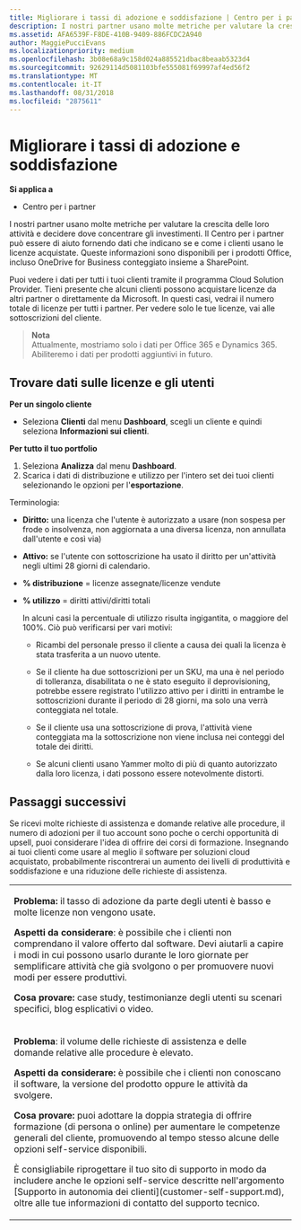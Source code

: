 ```yaml
---
title: Migliorare i tassi di adozione e soddisfazione | Centro per i partner
description: I nostri partner usano molte metriche per valutare la crescita delle loro attività e decidere dove concentrare gli investimenti. Il Centro per i partner può essere di aiuto fornendo dati che indicano se e come i clienti usano le licenze acquistate.
ms.assetid: AFA6539F-F8DE-410B-9409-886FCDC2A940
author: MaggiePucciEvans
ms.localizationpriority: medium
ms.openlocfilehash: 3b08e68a9c158d024a885521dbac8beaab5323d4
ms.sourcegitcommit: 92629114d5081103bfe555081f69997af4ed56f2
ms.translationtype: MT
ms.contentlocale: it-IT
ms.lasthandoff: 08/31/2018
ms.locfileid: "2875611"
---
```

# <a name="increase-adoption-and-satisfaction"></a>Migliorare i tassi di adozione e soddisfazione

**Si applica a**

-  Centro per i partner

I nostri partner usano molte metriche per valutare la crescita delle loro attività e decidere dove concentrare gli investimenti. Il Centro per i partner può essere di aiuto fornendo dati che indicano se e come i clienti usano le licenze acquistate. Queste informazioni sono disponibili per i prodotti Office, incluso OneDrive for Business conteggiato insieme a SharePoint.

Puoi vedere i dati per tutti i tuoi clienti tramite il programma Cloud Solution Provider. Tieni presente che alcuni clienti possono acquistare licenze da altri partner o direttamente da Microsoft. In questi casi, vedrai il numero totale di licenze per tutti i partner. Per vedere solo le tue licenze, vai alle sottoscrizioni del cliente.

>**Nota**<br> Attualmente, mostriamo solo i dati per Office 365 e Dynamics 365. Abiliteremo i dati per prodotti aggiuntivi in futuro.

## <a name="find-license-and-user-data"></a>Trovare dati sulle licenze e gli utenti


**Per un singolo cliente**

-   Seleziona **Clienti** dal menu **Dashboard**, scegli un cliente e quindi seleziona **Informazioni sui clienti**.

**Per tutto il tuo portfolio**

1.  Seleziona **Analizza** dal menu **Dashboard**.
2.  Scarica i dati di distribuzione e utilizzo per l'intero set dei tuoi clienti selezionando le opzioni per l'**esportazione**.

Terminologia:

-   **Diritto:** una licenza che l'utente è autorizzato a usare (non sospesa per frode o insolvenza, non aggiornata a una diversa licenza, non annullata dall'utente e così via)

-   **Attivo:** se l'utente con sottoscrizione ha usato il diritto per un'attività negli ultimi 28 giorni di calendario.

-   **% distribuzione** = licenze assegnate/licenze vendute

-   **% utilizzo** = diritti attivi/diritti totali

    In alcuni casi la percentuale di utilizzo risulta ingigantita, o maggiore del 100%. Ciò può verificarsi per vari motivi:

    -   Ricambi del personale presso il cliente a causa dei quali la licenza è stata trasferita a un nuovo utente.

    -   Se il cliente ha due sottoscrizioni per un SKU, ma una è nel periodo di tolleranza, disabilitata o ne è stato eseguito il deprovisioning, potrebbe essere registrato l'utilizzo attivo per i diritti in entrambe le sottoscrizioni durante il periodo di 28 giorni, ma solo una verrà conteggiata nel totale.

    -   Se il cliente usa una sottoscrizione di prova, l'attività viene conteggiata ma la sottoscrizione non viene inclusa nei conteggi del totale dei diritti.

    -   Se alcuni clienti usano Yammer molto di più di quanto autorizzato dalla loro licenza, i dati possono essere notevolmente distorti.

## <a name="next-steps"></a>Passaggi successivi


Se ricevi molte richieste di assistenza e domande relative alle procedure, il numero di adozioni per il tuo account sono poche o cerchi opportunità di upsell, puoi considerare l'idea di offrire dei corsi di formazione. Insegnando ai tuoi clienti come usare al meglio il software per soluzioni cloud acquistato, probabilmente riscontrerai un aumento dei livelli di produttività e soddisfazione e una riduzione delle richieste di assistenza.

<table>
<colgroup>
<col width="100%" />
</colgroup>
<tbody>
<tr class="odd">
<td><p><strong>Problema:</strong> il tasso di adozione da parte degli utenti è basso e molte licenze non vengono usate.</p>
<p><strong>Aspetti da considerare</strong>: è possibile che i clienti non comprendano il valore offerto dal software. Devi aiutarli a capire i modi in cui possono usarlo durante le loro giornate per semplificare attività che già svolgono o per promuovere nuovi modi per essere produttivi.</p>
<p><strong>Cosa provare:</strong> case study, testimonianze degli utenti su scenari specifici, blog esplicativi o video.</p></td>
</tr>
<tr class="even">
<td><p><strong>Problema</strong>: il volume delle richieste di assistenza e delle domande relative alle procedure è elevato.</p>
<p><strong>Aspetti da considerare:</strong> è possibile che i clienti non conoscano il software, la versione del prodotto oppure le attività da svolgere.</p>
<p><strong>Cosa provare:</strong> puoi adottare la doppia strategia di offrire formazione (di persona o online) per aumentare le competenze generali del cliente, promuovendo al tempo stesso alcune delle opzioni self-service disponibili.</p>
<p>È consigliabile riprogettare il tuo sito di supporto in modo da includere anche le opzioni self-service descritte nell'argomento [Supporto in autonomia dei clienti](customer-self-support.md), oltre alle tue informazioni di contatto del supporto tecnico.</p></td>
</tr>
</tbody>
</table>

 

 

 



